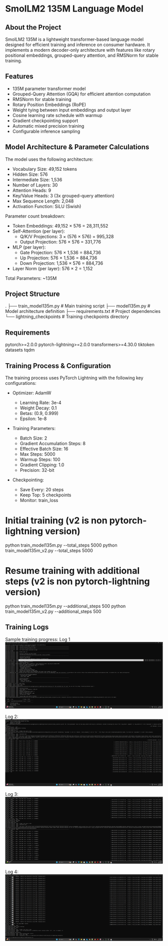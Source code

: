 # SmolLM2 135M Language Model

## About the Project
SmolLM2 135M is a lightweight transformer-based language model designed for efficient training and inference on consumer hardware. It implements a modern decoder-only architecture with features like rotary positional embeddings, grouped-query attention, and RMSNorm for stable training.

## Features
- 135M parameter transformer model
- Grouped-Query Attention (GQA) for efficient attention computation
- RMSNorm for stable training
- Rotary Position Embeddings (RoPE)
- Weight tying between input embeddings and output layer
- Cosine learning rate schedule with warmup
- Gradient checkpointing support
- Automatic mixed precision training
- Configurable inference sampling

## Model Architecture & Parameter Calculations
The model uses the following architecture:
- Vocabulary Size: 49,152 tokens
- Hidden Size: 576
- Intermediate Size: 1,536
- Number of Layers: 30
- Attention Heads: 9
- Key/Value Heads: 3 (3x grouped-query attention)
- Max Sequence Length: 2,048
- Activation Function: SiLU (Swish)

Parameter count breakdown:
- Token Embeddings: 49,152 × 576 = 28,311,552
- Self-Attention (per layer):
  - Q/K/V Projections: 3 × (576 × 576) = 995,328
  - Output Projection: 576 × 576 = 331,776
- MLP (per layer):
  - Gate Projection: 576 × 1,536 = 884,736
  - Up Projection: 576 × 1,536 = 884,736
  - Down Projection: 1,536 × 576 = 884,736
- Layer Norm (per layer): 576 × 2 = 1,152

Total Parameters: ~135M

## Project Structure 
.
├── train_model135m.py # Main training script
├── model135m.py # Model architecture definition
├── requirements.txt # Project dependencies
└── lightning_checkpoints # Training checkpoints directory

## Requirements
pytorch>=2.0.0
pytorch-lightning>=2.0.0
transformers>=4.30.0
tiktoken
datasets
tqdm

## Training Process & Configuration
The training process uses PyTorch Lightning with the following key configurations:

- Optimizer: AdamW
  - Learning Rate: 3e-4
  - Weight Decay: 0.1
  - Betas: (0.9, 0.999)
  - Epsilon: 1e-8

- Training Parameters:
  - Batch Size: 2
  - Gradient Accumulation Steps: 8
  - Effective Batch Size: 16
  - Max Steps: 5000
  - Warmup Steps: 100
  - Gradient Clipping: 1.0
  - Precision: 32-bit

- Checkpointing:
  - Save Every: 20 steps
  - Keep Top: 5 checkpoints
  - Monitor: train_loss

# Initial training (v2 is non pytorch-lightning version)
python train_model135m.py --total_steps 5000
python train_model135m_v2.py --total_steps 5000
 
# Resume training with additional steps (v2 is non pytorch-lightning version)
python train_model135m.py --additional_steps 500
python train_model135m_v2.py --additional_steps 500

## Training Logs

Sample training progress:
Log 1
![Training Log 1](./images/training-scr1.png?raw=true "Training Log 1")

Log 2:
![Training Log 2](./images/training-scr2.png?raw=true "Training Log 2")

Log 3:
![Training Log 2](./images/training-scr3.png?raw=true "Training Log 3")

Log 4:
![Training Log 2](./images/training-scr4.png?raw=true "Training Log 4")
